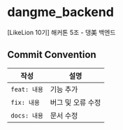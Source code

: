 # dangme_backend
[LikeLion 10기] 해커톤 5조 - 댕美 백엔드

## Commit Convention
작성 | 설명
| --- | ---
| ```feat: 내용``` | 기능 추가
| ```fix: 내용``` | 버그 및 오류 수정
| ```docs: 내용``` | 문서 수정
